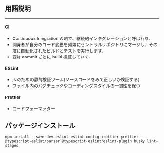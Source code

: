 ## 用語説明

---

#### CI

- Continuous Integration の略で、継続的インテグレーションと呼ばれる.
- 開発者が自分のコード変更を頻繁にセントラルリポジトリにマージし、その度に自動化されたビルドとテストを実行します.
- 要は commit ごとに build 検証していく.

#### ESLint

- js のための静的検証ツール(ソースコードをみて正しいか検証する)
- ファイル内のバグチェックやコーディングスタイルの一貫性を保つ

#### Prettier

- コードフォーマッター

## パッケージインストール

`npm install --save-dev eslint eslint-config-prettier prettier @typescript-eslint/parser @typescript-eslint/eslint-plugin husky lint-staged`

